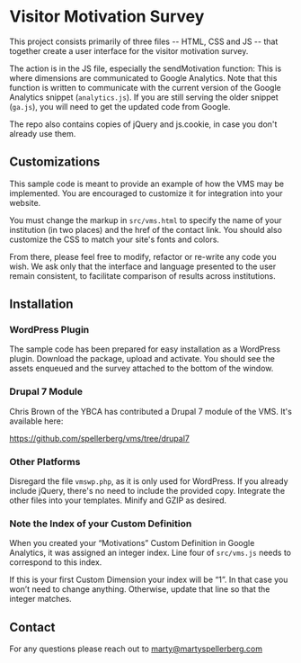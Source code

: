 # Visitor Motivation Survey

This project consists primarily of three files -- HTML, CSS and JS -- that together create a user interface for the visitor motivation survey. 

The action is in the JS file, especially the sendMotivation function: This is where dimensions are communicated to Google Analytics. Note that this function is written to communicate with the current version of the Google Analytics snippet (`analytics.js`). If you are still serving the older snippet (`ga.js`), you will need to get the updated code from Google.

The repo also contains copies of jQuery and js.cookie, in case you don't already use them.

## Customizations

This sample code is meant to provide an example of how the VMS may be implemented. You are encouraged to customize it for integration into your website.

You must change the markup in `src/vms.html` to specify the name of your institution (in two places) and the href of the contact link. You should also customize the CSS to match your site's fonts and colors. 

From there, please feel free to modify, refactor or re-write any code you wish. We ask only that the interface and language presented to the user remain consistent, to facilitate comparison of results across institutions.

## Installation

### WordPress Plugin

The sample code has been prepared for easy installation as a WordPress plugin. Download the package, upload and activate. You should see the assets enqueued and the survey attached to the bottom of the window.

### Drupal 7 Module

Chris Brown of the YBCA has contributed a Drupal 7 module of the VMS. It's available here:

https://github.com/spellerberg/vms/tree/drupal7

### Other Platforms

Disregard the file `vmswp.php`, as it is only used for WordPress. If you already include jQuery, there's no need to include the provided copy. Integrate the other files into your templates. Minify and GZIP as desired.

### Note the Index of your Custom Definition

When you created your “Motivations” Custom Definition in Google Analytics, it was assigned an integer index. Line four of `src/vms.js` needs to correspond to this index.

If this is your first Custom Dimension your index will be “1”. In that case you won’t need to change anything. Otherwise, update that line so that the integer matches.

## Contact

For any questions please reach out to marty@martyspellerberg.com